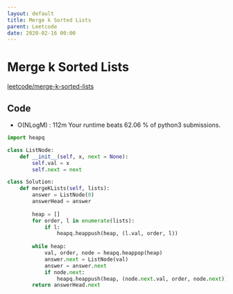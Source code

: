 ```yaml
---
layout: default
title: Merge k Sorted Lists
parent: Leetcode
date: 2020-02-16 00:00
---
```


# Merge k Sorted Lists

[leetcode/merge-k-sorted-lists](https://www.leetcode.com/problems/merge-k-sorted-lists/)

## Code

- O(NLogM) : 112m Your runtime beats 62.06 % of python3 submissions.

```python
import heapq

class ListNode:
    def __init__(self, x, next = None):
        self.val = x
        self.next = next

class Solution:
    def mergeKLists(self, lists):
        answer = ListNode(0)
        answerHead = answer
        
        heap = []
        for order, l in enumerate(lists):
            if l:
                heapq.heappush(heap, (l.val, order, l))
        
        while heap:
            val, order, node = heapq.heappop(heap)
            answer.next = ListNode(val)
            answer = answer.next
            if node.next:
                heapq.heappush(heap, (node.next.val, order, node.next))
        return answerHead.next
```